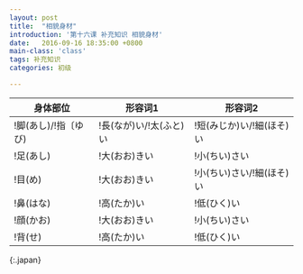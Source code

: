 ```yaml
---
layout: post
title:  "相貌身材"
introduction: '第十六课 补充知识 相貌身材'
date:   2016-09-16 18:35:00 +0800
main-class: 'class'
tags: 补充知识
categories: 初级

---
```


| 身体部位             | 形容词1                 | 形容词2                   |
| ---                  | ---                     | ---                       |
| !脚(あし)/!指〔ゆび) | !長(なが)い/!太(ふと)い | !短(みじか)い/!細(ほそ)い |
| !足(あし)            | !大(おお)きい           | !小(ちい)さい             |
| !目(め)              | !大(おお)きい           | !小(ちい)さい/!細(ほそ)い |
| !鼻(はな)            | !高(たか)い             | !低(ひく)い               |
| !顔(かお)            | !大(おお)きい           | !小(ちい)さい             |
| !背(せ)              | !高(たか)い             | !低(ひく)い               |
{:.japan}

<style>
.japan, .japan a {
  font-family: "ヒラギノ角ゴ Pro W3", "Hiragino Kaku Gothic Pro",Osaka, "メイリオ", Meiryo, "ＭＳ Ｐゴシック", "MS PGothic", sans-serif;
}
ruby rt, ruby {
  background-color: black;
}
ruby rt:hover, ruby:hover {
  background-color: inherit;
}
</style>


<script>
$(document).ready(function() {
  function getChar(sentence, start, len) {
    if (len == undefined) {
      len = "*";
    } else {
      len = "{" + len + "}"
    }
    var re = new RegExp("(.[ゅょゃュョャ]?){" + start + "}((.[ゅょゃュョャ]?)" + len + ")");
    var result = re.exec(sentence)[2];
    return result;
  }
  $('td').each(function() {
    var content = $(this).html();
    if (content.indexOf('!') >= 0) {
      content = content.replace(/!(.*?)\((.*?)\)/g, '<rt></rt>$1<rt>$2</rt>');
      $(this).html('<ruby>' + content + '</ruby>');
    } else if (content.indexOf('@') >= 0) {
      var re = /(.*)@(\d)/g;
      var match = re.exec(content);
      var sen = match[1];
      var num = match[2];
      if (num == 0) {
        content = getChar(sen, 0, 1) + "<span class='accent'>" + getChar(sen, 1) + "</span>";
      } else if (num == 1) {
        content = "<span class='accent'>" + getChar(sen, 0, 1) + "</span>"
          + getChar(sen, num);
      } else {
        content = getChar(sen, 0, 1)
          + "<span class='accent'>" + getChar(sen, 1, num - 1) + "</span>"
          + getChar(sen, num);
      }
      $(this).html(content);
    }
  });
});
</script>
